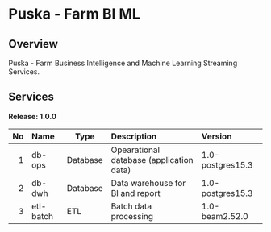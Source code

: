 # Puska - Farm BI ML

## Overview
Puska - Farm Business Intelligence and Machine Learning Streaming Services.

## Services

**Release: 1.0.0**

|No|Name|Type|Description|Version|
|--:|:--|---|:--|:--|
|1|db-ops|Database|Opearational database (application data)|1.0-postgres15.3|
|2|db-dwh|Database|Data warehouse for BI and report|1.0-postgres15.3|
|3|etl-batch|ETL|Batch data processing|1.0-beam2.52.0|
